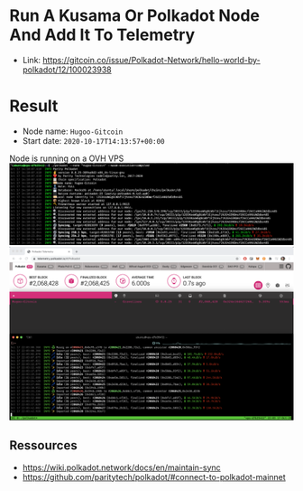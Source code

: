 # Run A Kusama Or Polkadot Node And Add It To Telemetry

- Link: https://gitcoin.co/issue/Polkadot-Network/hello-world-by-polkadot/12/100023938

# Result

- Node name: `Hugoo-Gitcoin`
- Start date: `2020-10-17T14:13:57+00:00`

Node is running on a OVH VPS
![start-node](./node-start.png "Node started on VPS")
![telem](./telem.png "Node on telemetry")

## Ressources

- https://wiki.polkadot.network/docs/en/maintain-sync
- https://github.com/paritytech/polkadot/#connect-to-polkadot-mainnet
